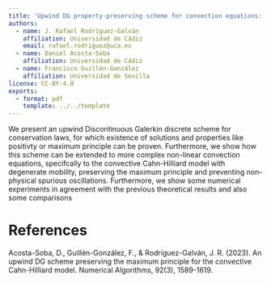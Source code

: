 ```yaml
---
title: 'Upwind DG property-preserving scheme for convection equations: applicatons to Cahn-Hilliard model'
authors:
  - name: J. Rafael Rodríguez-Galván
    affiliation: Universidad de Cádiz
    email: rafael.rodriguez@uca.es
  - name: Daniel Acosta-Soba
    affiliation: Universidad de Cádiz
  - name: Francisco Guillén-González
    affiliation: Universidad de Sevilla
license: CC-BY-4.0
exports:
  - format: pdf
    template: ../../template
---
```


We present an upwind Discontinuous Galerkin discrete scheme for conservation laws, for which existence of solutions and properties like positivty or maximum principle can be proven. Furthermore, we show how this scheme can be extended to more complex non-linear convection equations, specifcally to the convective Cahn-Hilliard model with degenerate mobility, preserving the maximum principle and preventing non-physical spurious oscillations. Furthermore, we show some numerical experiments in agreement with the previous theoretical results and also some comparisons

# References
Acosta-Soba, D., Guillén-González, F., & Rodríguez-Galván, J. R. (2023). An upwind DG scheme preserving the maximum principle for the convective Cahn-Hilliard model. Numerical Algorithms, 92(3), 1589-1619.
